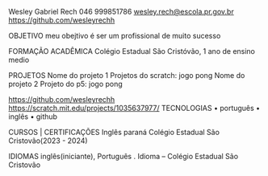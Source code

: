 Wesley Gabriel Rech
046 999851786
wesley.rech@escola.pr.gov.br
https://github.com/wesleyrechh


OBJETIVO
meu obejtivo é ser um profissional de muito sucesso


FORMAÇÃO ACADÊMICA
Colégio Estadual São Cristóvão, 1 ano de ensino medio


PROJETOS 
Nome do projeto 1 
Projetos do scratch: jogo pong
Nome do projeto 2
Projeto do p5: jogo pong 

 https://github.com/wesleyrechh
 https://scratch.mit.edu/projects/1035637977/
TECNOLOGIAS 
    • português 
    • inglês
    • github



CURSOS | CERTIFICAÇÕES
Inglês paraná Colégio Estadual São Cristovão(2023 - 2024)

IDIOMAS
inglês(iniciante), Português .
Idioma – Colégio Estadual São Cristovão 
